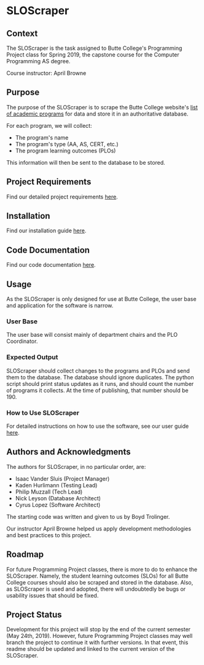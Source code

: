 # SLOScraper

## Context

The SLOScraper is the task assigned to Butte College's Programming Project class for Spring 2019, the capstone course for the Computer Programming AS degree.

Course instructor: April Browne

## Purpose

The purpose of the SLOScraper is to scrape the Butte College website's [list of academic programs](https://butte.edu/academicprograms) for data and store it in an authoritative database.

For each program, we will collect:
* The program's name
* The program's type (AA, AS, CERT, etc.)
* The program learning outcomes (PLOs)

This information will then be sent to the database to be stored.

## Project Requirements

Find our detailed project requirements [here](project_reqs.md).

## Installation

Find our installation guide [here](Installation%20Guide.md).

## Code Documentation

Find our code documentation [here](#).

## Usage

As the SLOScraper is only designed for use at Butte College, the user base and application for the software is narrow.

### User Base

The user base will consist mainly of department chairs and the PLO Coordinator.

### Expected Output

SLOScraper should collect changes to the programs and PLOs and send them to the database. The database should ignore duplicates. The python script should print status updates as it runs, and should count the number of programs it collects. At the time of publishing, that number should be 190.

### How to Use SLOScraper

For detailed instructions on how to use the software, see our user guide [here](User_Guide/).

## Authors and Acknowledgments

The authors for SLOScraper, in no particular order, are:
* Isaac Vander Sluis (Project Manager)
* Kaden Hurlimann (Testing Lead)
* Philip Muzzall (Tech Lead)
* Nick Leyson (Database Architect)
* Cyrus Lopez (Software Architect)

The starting code was written and given to us by Boyd Trolinger.

Our instructor April Browne helped us apply development methodologies and best practices to this project.

## Roadmap

For future Programming Project classes, there is more to do to enhance the SLOScraper. Namely, the student learning outcomes (SLOs) for all Butte College courses should also be scraped and stored in the database. Also, as SLOScraper is used and adopted, there will undoubtedly be bugs or usability issues that should be fixed.

## Project Status

Development for this project will stop by the end of the current semester (May 24th, 2019). However, future Programming Project classes may well branch the project to continue it with further versions. In that event, this readme should be updated and linked to the current version of the SLOScraper.
